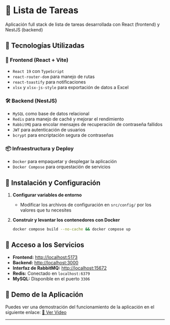 # 📝 Lista de Tareas

Aplicación full stack de lista de tareas desarrollada con React (frontend) y NestJS (backend)

## 🚀 Tecnologías Utilizadas

### 📌 Frontend (React + Vite)
- `React 19` con `TypeScript`
- `react-router-dom` para manejo de rutas
- `react-toastify` para notificaciones
- `xlsx` y `xlsx-js-style` para exportación de datos a Excel

### 🛠 Backend (NestJS)
- `MySQL` como base de datos relacional
- `Redis` para manejo de caché y mejorar el rendimiento
- `RabbitMQ` para encolar mensajes de recuperación de contraseña fallidos
- `JWT` para autenticación de usuarios
- `bcrypt` para encriptación segura de contraseñas

### 📦 Infraestructura y Deploy
- `Docker` para empaquetar y desplegar la aplicación
- `Docker Compose` para orquestación de servicios

## 🔧 Instalación y Configuración

1. **Configurar variables de entorno**
   - Modificar los archivos de configuración en `src/config/` por los valores que tu necesites

2. **Construir y levantar los contenedores con Docker**
   ```bash
   docker compose build --no-cache && docker compose up
   ```

## 📡 Acceso a los Servicios

- **Frontend:** [http://localhost:5173](http://localhost:5173)
- **Backend:** [http://localhost:3000](http://localhost:3000)
- **Interfaz de RabbitMQ:** [http://localhost:15672](http://localhost:15672)
- **Redis:** Conectado en `localhost:6379`
- **MySQL:** Disponible en el puerto `3306`

## 🎥 Demo de la Aplicación
Puedes ver una demostración del funcionamiento de la aplicación en el siguiente enlace:
[🔗 Ver Video](https://drive.google.com/file/d/1Ti4Po6yWwOPS24Lvl2C5YwDefDBo50eo/view)

---

